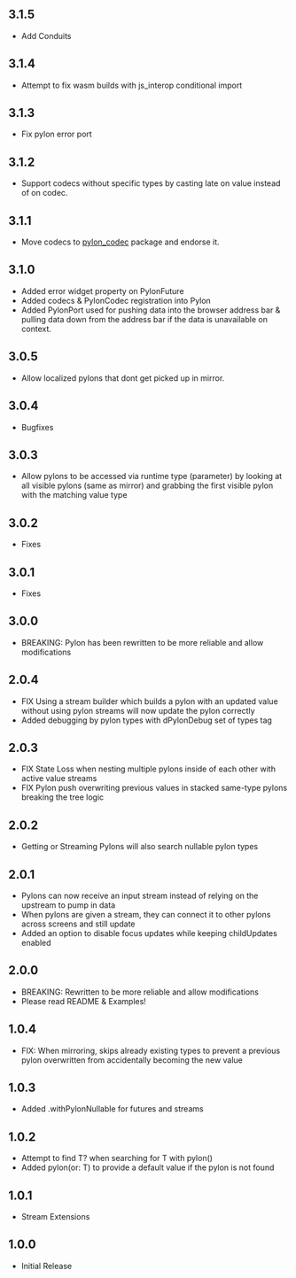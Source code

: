 ## 3.1.5
* Add Conduits

## 3.1.4
* Attempt to fix wasm builds with js_interop conditional import

## 3.1.3
* Fix pylon error port

## 3.1.2
* Support codecs without specific types by casting late on value instead of on codec.

## 3.1.1
* Move codecs to [pylon_codec](https://pub.dev/packages/pylon_codec) package and endorse it.

## 3.1.0
* Added error widget property on PylonFuture
* Added codecs & PylonCodec registration into Pylon
* Added PylonPort used for pushing data into the browser address bar & pulling data down from the address bar if the data is unavailable on context.

## 3.0.5
* Allow localized pylons that dont get picked up in mirror.

## 3.0.4
* Bugfixes

## 3.0.3
* Allow pylons to be accessed via runtime type (parameter) by looking at all visible pylons (same as mirror) and grabbing the first visible pylon with the matching value type

## 3.0.2
* Fixes

## 3.0.1
* Fixes

## 3.0.0
* BREAKING: Pylon has been rewritten to be more reliable and allow modifications

## 2.0.4
* FIX Using a stream builder which builds a pylon with an updated value without using pylon streams will now update the pylon correctly
* Added debugging by pylon types with dPylonDebug set of types tag

## 2.0.3
* FIX State Loss when nesting multiple pylons inside of each other with active value streams
* FIX Pylon push overwriting previous values in stacked same-type pylons breaking the tree logic

## 2.0.2
* Getting or Streaming Pylons will also search nullable pylon types

## 2.0.1
* Pylons can now receive an input stream instead of relying on the upstream to pump in data
* When pylons are given a stream, they can connect it to other pylons across screens and still update
* Added an option to disable focus updates while keeping childUpdates enabled

## 2.0.0
* BREAKING: Rewritten to be more reliable and allow modifications
* Please read README & Examples!

## 1.0.4
* FIX: When mirroring, skips already existing types to prevent a previous pylon overwritten from accidentally becoming the new value

## 1.0.3
* Added .withPylonNullable for futures and streams

## 1.0.2

* Attempt to find T? when searching for T with pylon<T>()
* Added pylon<T>(or: T) to provide a default value if the pylon is not found

## 1.0.1

* Stream Extensions

## 1.0.0

* Initial Release
